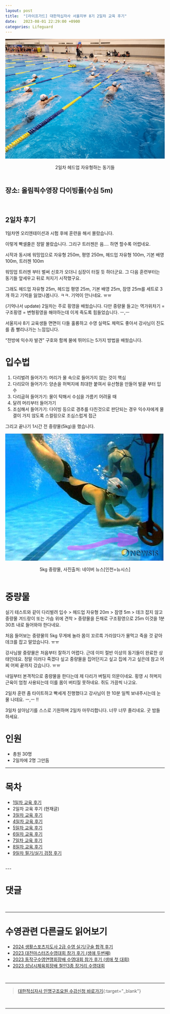 ```yaml
---
layout: post
title:  "[라이프가드] 대한적십자사 서울지부 8기 2일차 교육 후기"
date:   2023-08-01 22:29:00 +0900
categories: Lifeguard
---
```


![2일차 헤드업 자유형하는 동기들](https://github.com/neoroman/neoroman.github.io/raw/main/_images/lifeguard/Lifeguard-day2.jpg)
<center>2일차 헤드업 자유형하는 동기들</center>

<BR />

## 장소: 올림픽수영장 다이빙풀(수심 5m)

<BR />

## 2일차 후기

1일차엔 오리엔테이션과 시험 후에 훈련을 해서 몰랐습니다. 

이렇게 빡셀줄은 정말 몰랐습니다. 
그리구 트러젠은 음…. 하면 할수록 어렵네요. 

시작과 동시에 워밍업으로 자유형 250m, 평영 250m,
헤드업 자유형 100m, 기본 배영 100m, 트러젠 100m

워밍업 트러젠 부터 벌써 신호가 오더니 심장이 터질 듯 하더군요. 그 다음 훈련부터는 동기들 앞세우고 뒤로 처지기 시작했구요. 

그래도 헤드업 자유형 25m, 헤드업 평영 25m, 기본 배영 25m, 잠영 25m를 세트로 3개 하고 기억을 잃었나봅니다. ㅋㅋ. 기억이 안나네요. ㅠㅠ

(기억나서 update) 2일차는 주로 횡영을 배웠습니다. 
다만 중량물 들고는 역가위차기 = 구조횡영 = 변형횡영을 해야하는데 이게 죽도록 힘들었습니다. ㅡ,ㅡ

서울지사 8기 교육생들 면면이 다들 훌륭하고 수영 실력도 체력도 좋아서 강사님이 진도를 좀 빨리나가는 느낌입니다. 

“전방에 익수자 발견” 구호와 함께 물에 뛰어드는 5가지 방법을 배웠습니다. 

# 입수법
1. 다리벌려 들어가기: 머리가 물 속으로 들어가지 않는 것이 핵심
2. 다리모아 들어가기: 양손을 허벅지에 최대한 붙여서 유선형을 만들어 발끝 부터 입수
3. 다리굽혀 들어가기: 물이 탁해서 수심을 가름키 어려울 때
4. 달려 머리부터 들어가기
5. 조심해서 들어가기: 다이빙 등으로 경추를 다친것으로 판단되는 경우 익수자에게 물결이 가지 않도록 스컬링으로 조심스럽게 접근

그리고 끝나기 1시간 전 중량물(5kg)을 했습니다. 

![중량물](https://github.com/neoroman/neoroman.github.io/raw/main/_images/lifeguard/Lifeguard-day2-1.jpg)
<center>5kg 중량물, 사진출처: 네이버 뉴스[인천=뉴시스]</center>

<BR />

# 중량물
실기 테스트와 같이 다리벌려 입수 > 헤드업 자유형 20m > 잠영 5m > 데크 잡지 않고 중량물 겨드랑이 또는 가슴 위에 견착 > 중량물을 든채로 구조횡영으로 25m 이것을 1분 30초 내로 들어와야 한다네요. 

처음 들어보는 중량물의 5kg 무게에 놀라 몸이 꼬르륵 가라앉다가 물먹고 죽을 것 같아 데크를 잡고 말았습니다. ㅠㅠ

강사님왈 중량물은 처음부터 잘하기 어렵다. 근데 이미 절반 이상의 동기들이 완료한 상태인데요. 정말 이러다 죽겠다 싶고 중량물을 집어던지고 싶고 집에 가고 싶은데 참고 어찌 어찌 끝까지 갔습니다. ㅠㅠ

내일부터 본격적으로 중량물을 한다는데 제 다리가 버틸지 의문이네요. 횡영 시 허벅지 근육이 엄청 사용되는데 이를 몸이 버티질 못하네요. 쥐도 가끔씩 나고요. 

2일차 훈련 좀 타이트하고 빡세게 진행했다고 강사님이 한 10분 일찍 보내주시는데 눈물 나데요. ㅡ,ㅡ !!

3일차 살아남기를 스스로 기원하며 2일차 마무리합니다. 
너무 너무 졸리네요. 굿 밤들 하세요. 


# 인원
 - 총원 30명
 - 2일차에 2명 그만둠


---
# 목차
- [1일차 교육 후기][day-1]
- 2일차 교육 후기 (현재글)
- [3일차 교육 후기][day-3]
- [4일차 교육 후기][day-4]
- [5일차 교육 후기][day-5]
- [6일차 교육 후기][day-6]
- [7일차 교육 후기][day-7]
- [8일차 교육 후기][day-8]
- [9일차 필기/실기 검정 후기][day-9]

<BR />
---

# 댓글
<script src="https://utteranc.es/client.js"
        repo="neoroman/neoroman.github.io"
        issue-term="pathname"
        label="utterances"
        theme="github-light"
        crossorigin="anonymous"
        async>
</script>

<BR />

---

# 수영관련 다른글도 읽어보기
- [2024 생활스포츠지도사 2급 수영 실기/구술 합격 후기][CommunitySportsInstructor]
- [2023 대전마스터즈수영대회 참가 후기 (생애 두번째)][DaejeonMasters]
- [2023 동작구수영연맹회장배 수영대회 참가 후기 (생애 첫 대회)][DongJakGu2023]
- [2023 성남시체육회장배 철인3종 장거리 수영대회][triathlon2023]
<BR />

---

> [대한적십자사 인명구조요원 수강신청 바로가기][redcross]{:target="_blank"}
<BR />

---

[day-1]: /RedCross-Lifeguard-day1
[day-2]: /RedCross-Lifeguard-day2
[day-3]: /RedCross-Lifeguard-day3
[day-4]: /RedCross-Lifeguard-day4
[day-5]: /RedCross-Lifeguard-day5
[day-6]: /RedCross-Lifeguard-day6
[day-7]: /RedCross-Lifeguard-day7
[day-8]: /RedCross-Lifeguard-day8
[day-9]: /RedCross-Lifeguard-day9
[redcross]: https://www.redcross.or.kr/learn/edu/edu.do?educode1=02&educode2=02&edutypecode=01
[CommunitySportsInstructor]: /CommunitySportsInstructor
[DaejeonMasters]: /DaejeonMastersSwimRace
[DongJakGu2023]: /DongJakGuSwimRace
[triathlon2023]: /SeongnamTriathlonSwim
